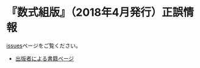 # 『数式組版』（2018年4月発行）正誤情報

[issues](https://github.com/LambdaNote/errata-mathtypo-1-1/issues?q=is%3Aissue+is%3Aopen+sort%3Acreated-asc)ページをご覧ください。

* [出版者による書籍ページ](https://www.lambdanote.com/collections/mathtypo)
